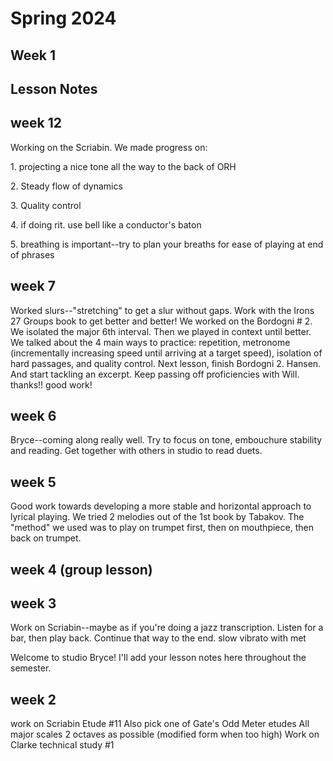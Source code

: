 # Spring 2024

## Week 1







## Lesson Notes

## week 12

Working on the Scriabin. We made progress on:

1\. projecting a nice tone all the way to the back of ORH

2\. Steady flow of dynamics

3\. Quality control

4\. if doing rit. use bell like a conductor's baton

5\. breathing is important--try to plan your breaths for ease of playing at end of phrases

## week 7

Worked slurs--"stretching" to get a slur without gaps. Work with the Irons 27 Groups book to get better and better!
We worked on the Bordogni # 2. We isolated the major 6th interval. Then we played in context until better. We talked about the 4 main ways to practice: repetition, metronome (incrementally increasing speed until arriving at a target speed), isolation of hard passages, and quality control.
Next lesson, finish Bordogni 2. Hansen. And start tackling an excerpt. Keep passing off proficiencies with Will. thanks!! good work!

## week 6

Bryce--coming along really well. Try to focus on tone, embouchure stability and reading. Get together with others in studio to read duets.

## week 5

Good work towards developing a more stable and horizontal approach to lyrical playing. We tried 2 melodies out of the 1st book by Tabakov. The "method" we used was to play on trumpet first, then on mouthpiece, then back on trumpet.

## week 4 (group lesson)

## week 3

Work on Scriabin--maybe as if you're doing a jazz transcription. Listen for a bar, then play back. Continue that way to the end.
slow vibrato with met

Welcome to studio Bryce! I'll add your lesson notes here throughout the semester.

## week 2

work on Scriabin Etude #11
Also pick one of Gate's Odd Meter etudes
All major scales 2 octaves as possible (modified form when too high)
Work on Clarke technical study #1